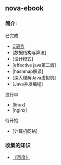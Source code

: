 ## nova-ebook
### 简介:
已完成
* [C语言](https://github.com/18500507445/c-learn)
* [数据结构与算法]
* [设计模式]
* [effective java第二版]
* [hashmap解读]
* [深入理解Java虚拟机]
* [Java并发编程]

进行中
* [linux]
* [nginx]

待开始
* [计算机网络]

### 收集的知识
* [《百度》](https://www.baidu.com)

